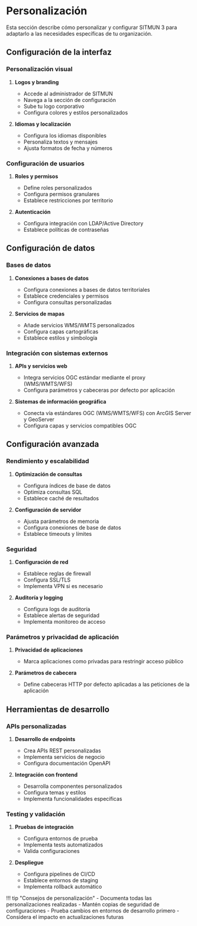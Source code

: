 # Personalización

Esta sección describe cómo personalizar y configurar SITMUN 3 para adaptarlo a las necesidades específicas de tu organización.

## Configuración de la interfaz

### Personalización visual

1. **Logos y branding**

    - Accede al administrador de SITMUN
    - Navega a la sección de configuración
    - Sube tu logo corporativo
    - Configura colores y estilos personalizados

2. **Idiomas y localización**

    - Configura los idiomas disponibles
    - Personaliza textos y mensajes
    - Ajusta formatos de fecha y números

### Configuración de usuarios

1. **Roles y permisos**

    - Define roles personalizados
    - Configura permisos granulares
    - Establece restricciones por territorio

2. **Autenticación**

    - Configura integración con LDAP/Active Directory
    - Establece políticas de contraseñas
   

## Configuración de datos

### Bases de datos

1. **Conexiones a bases de datos**

    - Configura conexiones a bases de datos territoriales
    - Establece credenciales y permisos
    - Configura consultas personalizadas

2. **Servicios de mapas**

    - Añade servicios WMS/WMTS personalizados
    - Configura capas cartográficas
    - Establece estilos y simbología

### Integración con sistemas externos

1. **APIs y servicios web**

    - Integra servicios OGC estándar mediante el proxy (WMS/WMTS/WFS)
    - Configura parámetros y cabeceras por defecto por aplicación

2. **Sistemas de información geográfica**

    - Conecta vía estándares OGC (WMS/WMTS/WFS) con ArcGIS Server y GeoServer
    - Configura capas y servicios compatibles OGC

## Configuración avanzada

### Rendimiento y escalabilidad

1. **Optimización de consultas**

    - Configura índices de base de datos
    - Optimiza consultas SQL
    - Establece caché de resultados

2. **Configuración de servidor**

    - Ajusta parámetros de memoria
    - Configura conexiones de base de datos
    - Establece timeouts y límites

### Seguridad

1. **Configuración de red**

    - Establece reglas de firewall
    - Configura SSL/TLS
    - Implementa VPN si es necesario

2. **Auditoría y logging**

    - Configura logs de auditoría
    - Establece alertas de seguridad
    - Implementa monitoreo de acceso

### Parámetros y privacidad de aplicación

1. **Privacidad de aplicaciones**

    - Marca aplicaciones como privadas para restringir acceso público

2. **Parámetros de cabecera**

    - Define cabeceras HTTP por defecto aplicadas a las peticiones de la aplicación

## Herramientas de desarrollo

### APIs personalizadas

1. **Desarrollo de endpoints**

    - Crea APIs REST personalizadas
    - Implementa servicios de negocio
    - Configura documentación OpenAPI

2. **Integración con frontend**

    - Desarrolla componentes personalizados
    - Configura temas y estilos
    - Implementa funcionalidades específicas

### Testing y validación

1. **Pruebas de integración**

    - Configura entornos de prueba
    - Implementa tests automatizados
    - Valida configuraciones

2. **Despliegue**

    - Configura pipelines de CI/CD
    - Establece entornos de staging
    - Implementa rollback automático

!!! tip "Consejos de personalización"
    - Documenta todas las personalizaciones realizadas
    - Mantén copias de seguridad de configuraciones
    - Prueba cambios en entornos de desarrollo primero
    - Considera el impacto en actualizaciones futuras
